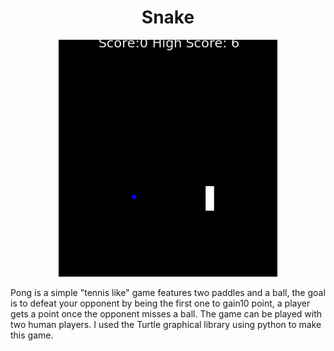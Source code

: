 <h1 align="center"> 
Snake </h1>
<p align="center">
 
  <img src="snake.gif" width="350" alt="accessibility text">
</p>
<p>
Pong is a simple "tennis like" game features two paddles and a ball, the goal is to defeat your opponent by being the first one to gain10 point, a player gets a point once the opponent misses a ball. The game can be played with two human players. 
I used the Turtle graphical library using python to make this game.
</p>

